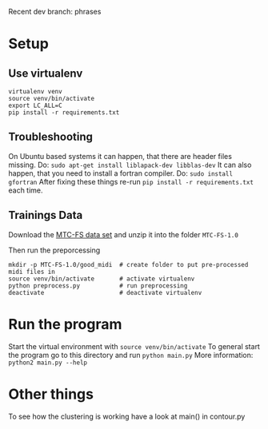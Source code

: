 Recent dev branch: phrases


Setup
=====
Use virtualenv
--------------

    virtualenv venv
    source venv/bin/activate
    export LC_ALL=C
    pip install -r requirements.txt

Troubleshooting
---------------
On Ubuntu based systems it can happen, that there are header files missing. Do:
`sudo apt-get install liblapack-dev libblas-dev`
It can also happen, that you need to install a fortran compiler. Do:
`sudo install gfortran`
After fixing these things re-run `pip install -r requirements.txt` each time.

Trainings Data
-------------
Download the [MTC-FS data set](http://www.liederenbank.nl/mtc/collections.php)
and unzip it into the folder `MTC-FS-1.0`

Then run the preporcessing

    mkdir -p MTC-FS-1.0/good_midi  # create folder to put pre-processed midi files in
    source venv/bin/activate       # activate virtualenv
    python preprocess.py           # run preprocessing
    deactivate                     # deactivate virtualenv


Run the program
===============
Start the virtual environment with
`source venv/bin/activate`
To general start the program go to this directory and run
`python main.py`
More information: `python2 main.py --help`


Other things
============
To see how the clustering is working have a look at main() in contour.py

